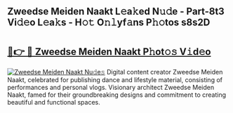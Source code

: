## Zweedse Meiden Naakt L𝚎a𝚔ed N𝚞𝚍e - Part-8t3 Vi𝚍𝚎o L𝚎a𝚔s - H𝚘𝚝 O𝚗𝚕yf𝚊ns P𝚑𝚘tos s8s2D

# <h2><a href="http://kf8bf5.oniu.top/?m=Zweedse+Meiden+Naakt">🔗👉 🔴 Zweedse Meiden Naakt P𝚑ot𝚘𝚜 V𝚒d𝚎o</a></h2>

[![Zweedse Meiden Naakt Nu𝚍e𝚜](https://i.imgur.com/0qMVB7G.gif)](http://kf8bf5.oniu.top/?m=Zweedse+Meiden+Naakt)
Digital content creator Zweedse Meiden Naakt, celebrated for publishing dance and lifestyle material, consisting of performances and personal vlogs. Visionary architect Zweedse Meiden Naakt, famed for their groundbreaking designs and commitment to creating beautiful and functional spaces.  
